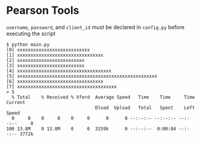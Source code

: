 # Pearson Tools

`username`, `password`, and `client_id` must be declared in `config.py` before executing the script

```
$ python main.py
[0] xxxxxxxxxxxxxxxxxxxxxxxxxxx
[1] xxxxxxxxxxxxxxxxxxxxxxxxxxxxxxxx
[2] xxxxxxxxxxxxxxxxxxxxxxxxx
[3] xxxxxxxxxxxxxxxxxxxxxxxxx
[4] xxxxxxxxxxxxxxxxxxxxxxxxxxxxxxxxxxx
[5] xxxxxxxxxxxxxxxxxxxxxxxxxxxxxxxxxxxxxxxxxxxxxxxxxxxx
[6] xxxxxxxxxxxxxxxxxxxxxxxxxxxxxxxx
[7] xxxxxxxxxxxxxxxxxxxxxxxxxxxxxxxxxxxxx
> 5
  % Total    % Received % Xferd  Average Speed   Time    Time     Time  Current
                                 Dload  Upload   Total   Spent    Left  Speed
  0     0    0     0    0     0      0      0 --:--:-- --:--:-- --:--:--     0
100 13.8M    0 13.8M    0     0  3259k      0 --:--:--  0:00:04 --:--:-- 3772k
```
